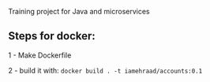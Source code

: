 Training project for Java and microservices


## Steps for docker:

1 - Make Dockerfile

2 - build it with: `docker build . -t iamehraad/accounts:0.1`